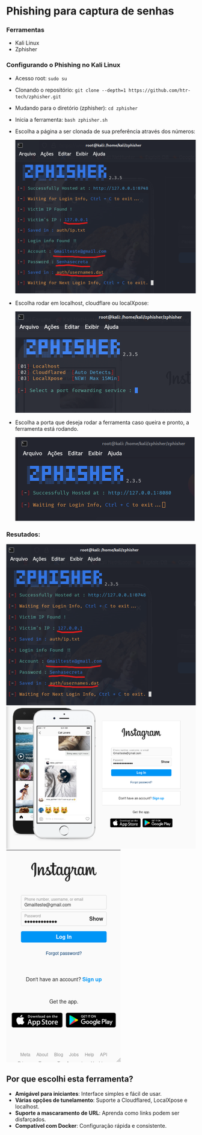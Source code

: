 # Phishing para captura de senhas

### Ferramentas

- Kali Linux
- Zphisher

### Configurando o Phishing no Kali Linux

- Acesso root: ``` sudo su ```
- Clonando o repositório: ``` git clone --depth=1 https://github.com/htr-tech/zphisher.git ```
- Mudando para o diretório (zphisher): ``` cd zphisher ```
- Inicia a ferramenta: ``` bash zphisher.sh ```
- Escolha a página a ser clonada de sua preferência através dos números:

  ![opcoes](hackeado.png)

- Escolha rodar em localhost, cloudflare ou localXpose:

  ![local](local.png)

- Escolha a porta que deseja rodar a ferramenta caso queira e pronto, a ferramenta está rodando.
  
  ![rodando](rodando.png)
  

### Resutados:
  ![Texto Alternativo](hackeado.png)
  ![web](web.png)
  ![mobile](mobile.png)

## Por que escolhi esta ferramenta?

- **Amigável para iniciantes**: Interface simples e fácil de usar.
- **Várias opções de tunelamento**: Suporte a Cloudflared, LocalXpose e localhost.
- **Suporte a mascaramento de URL**: Aprenda como links podem ser disfarçados.
- **Compatível com Docker**: Configuração rápida e consistente.
